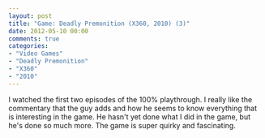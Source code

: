 ```yaml
---
layout: post
title: "Game: Deadly Premonition (X360, 2010) (3)"
date: 2012-05-10 00:00
comments: true
categories:
- "Video Games"
- "Deadly Premonition"
- "X360"
- "2010"
---
```


I watched the first two episodes of the 100% playthrough. I really
like the commentary that the guy adds and how he seems to know
everything that is interesting in the game. He hasn't yet done
what I did in the game, but he's done so much more. The game is
super quirky and fascinating.
